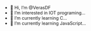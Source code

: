 - 👋 Hi, I’m @VerasDF
- 👀 I’m interested in IOT programing...
- 🌱 I’m currently learning C...
- 🌱 I’m currently learning JavaScript...

<!---
- 💞️ I’m looking to collaborate on IOT projects and build web pages...


VerasDF/VerasDF is a ✨ special ✨ repository because its `README.md` (this file) appears on your GitHub profile.
You can click the Preview link to take a look at your changes.
--->
